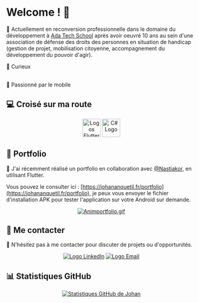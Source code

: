 # Welcome ! 👋

🔭 Actuellement en reconversion professionnelle dans le domaine du développement à [Ada Tech School](https://adatechschool.fr/) après avoir oeuvré 10 ans au sein d'une association de défense des droits des personnes en situation de handicap (gestion de projet, mobilisation citoyenne, accompagnement du développement du pouvoir d'agir).
<p></p>
<p>🧐 Curieux</p>
<br>📱 Passionné par le mobile
<p></p>

## 💻 Croisé sur ma route 
<div align="center">

<img src="https://skillicons.dev/icons?i=flutter,js,cs,lua" alt="Logos Flutter, C#, JavaScript,html,css,bootstrap" height="48">
<img src="https://skillicons.dev/icons?i=mysql,laravel,nodejs,firebase,github,docker,ai,pr,ps" alt="C# Logo" height="48">

</div>

## 🚀 Portfolio
🌱 J'ai récemment réalisé un portfolio en collaboration avec [@Nastiakor](https://github.com/Nastiakor/), en utilisant Flutter.

Vous pouvez le consulter ici : [https://johananquetil.fr/portfolio](https://johananquetil.fr/portfolio), je peux vous envoyer le fichier d'installation APK pour tester l'application sur votre Android sur demande.
<div align="center">
 
[![Animportfolio.gif](animportfolio.gif)](https://johananquetil.fr/portfolio)
  
</div>


## 🤝 Me contacter
💬 N'hésitez pas à me contacter pour discuter de projets ou d'opportunités. 

<div align="center">

[![Logo LinkedIn](https://img.icons8.com/color/48/000000/linkedin.png)](https://www.linkedin.com/in/johan-anquetil-b3038027/)
[![Logo Email](https://img.icons8.com/color/48/000000/email.png)](mailto:anquetil.johan@laposte.net)

</div>

## 📊 Statistiques GitHub
<div align="center">
  
[![Statistiques GitHub de Johan](https://github-readme-stats.vercel.app/api?username=JohanAnquetil&show_icons=true&theme=radical)](https://github.com/anuraghazra/github-readme-stats)
 
</div>

